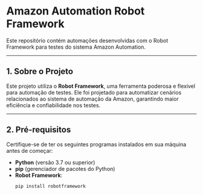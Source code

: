 # Amazon Automation Robot Framework

Este repositório contém automações desenvolvidas com o Robot Framework para testes do sistema Amazon Automation.

---

## **1. Sobre o Projeto**
Este projeto utiliza o **Robot Framework**, uma ferramenta poderosa e flexível para automação de testes. Ele foi projetado para automatizar cenários relacionados ao sistema de automação da Amazon, garantindo maior eficiência e confiabilidade nos testes.

---

## **2. Pré-requisitos**
Certifique-se de ter os seguintes programas instalados em sua máquina antes de começar:

- **Python** (versão 3.7 ou superior)
- **pip** (gerenciador de pacotes do Python)
- **Robot Framework**:
  ```bash
  pip install robotframework
